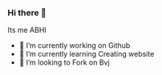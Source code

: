### Hi there 👋
Its me ABHI
- 🔭 I’m currently working on Github
- 🌱 I’m currently learning Creating website
- 👯 I’m looking to Fork on Bvj

